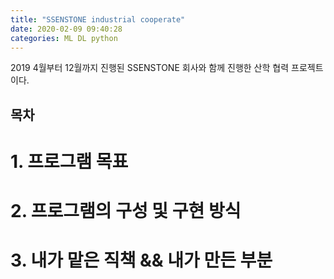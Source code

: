 ```yaml
---
title: "SSENSTONE industrial cooperate"
date: 2020-02-09 09:40:28
categories: ML DL python  
---
```


2019 4월부터 12월까지 진행된 SSENSTONE 회사와 함께 진행한 산학 협력 프로젝트이다.

## 목차
# 1. 프로그램 목표
# 2. 프로그램의 구성 및 구현 방식
# 3. 내가 맡은 직책 && 내가 만든 부분